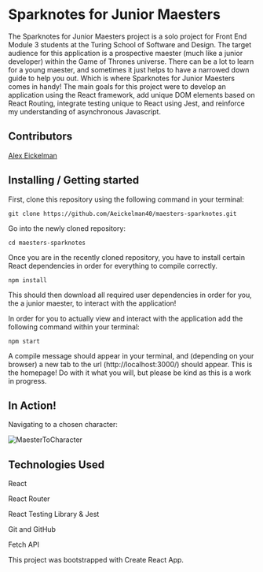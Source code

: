 # Sparknotes for Junior Maesters

The Sparknotes for Junior Maesters project is a solo project for Front End Module 3 students at the Turing School of Software and Design. The target audience for this application is a prospective maester (much like a junior developer) within the Game of Thrones universe. There can be a lot to learn for a young maester, and sometimes it just helps to have a narrowed down guide to help you out. Which is where Sparknotes for Junior Maesters comes in handy! The main goals for this project were to develop an application using the React framework, add unique DOM elements based on React Routing, integrate testing unique to React using Jest, and reinforce my understanding of asynchronous Javascript.

## Contributors

[Alex Eickelman](https://github.com/Aeickelman40)


## Installing / Getting started

First, clone this repository using the following command in your terminal:

```
git clone https://github.com/Aeickelman40/maesters-sparknotes.git

```

Go into the newly cloned repository:

```
cd maesters-sparknotes
```

Once you are in the recently cloned repository, you have to install certain React dependencies in order for everything to compile correctly.

```
npm install
```

This should then download all required user dependencies in order for you, the a junior maester, to interact with the application! 

In order for you to actually view and interact with the application add the following command within your terminal:

```
npm start
```

A compile message should appear in your terminal, and (depending on your browser) a new tab to the url (http://localhost:3000/) should appear. This is the homepage!
Do with it what you will, but please be kind as this is a work in progress. 


## In Action!

Navigating to a chosen character:

![MaesterToCharacter](https://user-images.githubusercontent.com/57731927/89245260-add65580-d5c5-11ea-9ddc-30a4b87f6fea.gif)

## Technologies Used

React

React Router

React Testing Library & Jest


Git and GitHub

Fetch API

This project was bootstrapped with Create React App.
